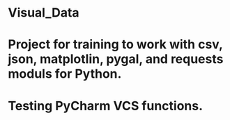 # Visual_Data
# Project for training to work with csv, json, matplotlin, pygal, and requests moduls for Python.
# Testing PyCharm VCS functions.
